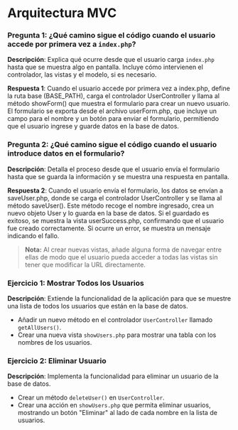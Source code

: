 # Arquitectura MVC

### Pregunta 1: ¿Qué camino sigue el código cuando el usuario accede por primera vez a `index.php`?
**Descripción**: Explica qué ocurre desde que el usuario carga `index.php` hasta que se muestra algo en pantalla. Incluye cómo intervienen el controlador, las vistas y el modelo, si es necesario.

**Respuesta 1**: Cuando el usuario accede por primera vez a index.php, define la ruta base (BASE_PATH), carga el controlador UserController y llama al método showForm() que muestra el formulario para crear un nuevo usuario. El formulario se exporta desde el archivo userForm.php, que incluye un campo para el nombre y un botón para enviar el formulario, permitiendo que el usuario ingrese y guarde datos en la base de datos.

### Pregunta 2: ¿Qué camino sigue el código cuando el usuario introduce datos en el formulario?
**Descripción**: Detalla el proceso desde que el usuario envía el formulario hasta que se guarda la información y se muestra una respuesta en pantalla.

**Respuesta 2**: Cuando el usuario envía el formulario, los datos se envían a saveUser.php, donde se carga el controlador UserController y se llama al método saveUser(). Este método recoge el nombre ingresado, crea un nuevo objeto User y lo guarda en la base de datos. Si el guardado es exitoso, se muestra la vista userSuccess.php, confirmando que el usuario fue creado correctamente. Si ocurre un error, se muestra un mensaje indicando el fallo.

> **Nota:** Al crear nuevas vistas, añade alguna forma de navegar entre ellas de modo que el usuario pueda acceder a todas las vistas sin tener que modificar la URL directamente.

### Ejercicio 1: Mostrar Todos los Usuarios
**Descripción**: Extiende la funcionalidad de la aplicación para que se muestre una lista de todos los usuarios que están en la base de datos.
- Añadir un nuevo método en el controlador `UserController` llamado `getAllUsers()`.
- Crear una nueva vista `showUsers.php` para mostrar una tabla con los nombres de los usuarios.

### Ejercicio 2: Eliminar Usuario
**Descripción**: Implementa la funcionalidad para eliminar un usuario de la base de datos.
- Crear un método `deleteUser()` en `UserController`.
- Crear una acción en `showUsers.php` que permita eliminar usuarios, mostrando un botón "Eliminar" al lado de cada nombre en la lista de usuarios.
